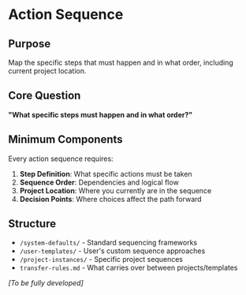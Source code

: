 # Action Sequence

## Purpose
Map the specific steps that must happen and in what order, including current project location.

## Core Question
**"What specific steps must happen and in what order?"**

## Minimum Components

Every action sequence requires:

1. **Step Definition**: What specific actions must be taken
2. **Sequence Order**: Dependencies and logical flow
3. **Project Location**: Where you currently are in the sequence
4. **Decision Points**: Where choices affect the path forward

## Structure
- `/system-defaults/` - Standard sequencing frameworks
- `/user-templates/` - User's custom sequence approaches
- `/project-instances/` - Specific project sequences
- `transfer-rules.md` - What carries over between projects/templates

*[To be fully developed]*
